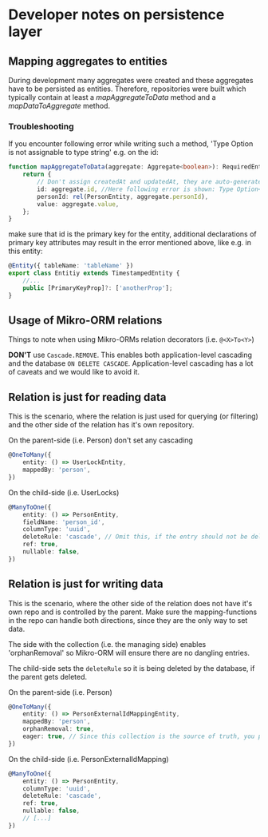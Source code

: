 # Developer notes on persistence layer

## Mapping aggregates to entities

During development many aggregates were created and these aggregates have to be persisted as entities.
Therefore, repositories were built which typically contain at least a _mapAggregateToData_ method and a _mapDataToAggregate_ method.

### Troubleshooting

If you encounter following error while writing such a method, 'Type Option<string> is not assignable to type string' e.g. on the id:

```typescript
function mapAggregateToData(aggregate: Aggregate<boolean>): RequiredEntityData<Aggregate> {
    return {
        // Don't assign createdAt and updatedAt, they are auto-generated!
        id: aggregate.id, //Here following error is shown: Type Option<string> is not assignable to type string
        personId: rel(PersonEntity, aggregate.personId),
        value: aggregate.value,
    };
}
```
make sure that id is the primary key for the entity, additional declarations of primary key attributes may result in the error mentioned above, like e.g. in this entity:
```typescript
@Entity({ tableName: 'tableName' })
export class Entitiy extends TimestampedEntity {
    //...
    public [PrimaryKeyProp]?: ['anotherProp'];
}
```

## Usage of Mikro-ORM relations

Things to note when using Mikro-ORMs relation decorators (i.e. `@<X>To<Y>`)

__DON'T__ use `Cascade.REMOVE`. This enables both application-level cascading and the database `ON DELETE CASCADE`. Application-level cascading has a lot of caveats and we would like to avoid it.

## Relation is just for reading data

This is the scenario, where the relation is just used for querying (or filtering) and the other side of the relation has it's own repository.

On the parent-side (i.e. Person) don't set any cascading
```ts
@OneToMany({
    entity: () => UserLockEntity,
    mappedBy: 'person',
})
```

On the child-side (i.e. UserLocks)
```ts
@ManyToOne({
    entity: () => PersonEntity,
    fieldName: 'person_id',
    columnType: 'uuid',
    deleteRule: 'cascade', // Omit this, if the entry should not be deleted when the parent is deleted. In that case you probably don't wan't to use a foreign key constraint
    ref: true,
    nullable: false,
})
```

## Relation is just for writing data

This is the scenario, where the other side of the relation does not have it's own repo and is controlled by the parent.
Make sure the mapping-functions in the repo can handle both directions, since they are the only way to set data.

The side with the collection (i.e. the managing side) enables 'orphanRemoval' so Mikro-ORM will ensure there are no dangling entries.

The child-side sets the `deleteRule` so it is being deleted by the database, if the parent gets deleted.

On the parent-side (i.e. Person)
```ts
@OneToMany({
    entity: () => PersonExternalIdMappingEntity,
    mappedBy: 'person',
    orphanRemoval: true,
    eager: true, // Since this collection is the source of truth, you probably want to always load it. Otherwise loading and saving might delete the collection because it is empty
})
```

On the child-side (i.e. PersonExternalIdMapping)
```ts
@ManyToOne({
    entity: () => PersonEntity,
    columnType: 'uuid',
    deleteRule: 'cascade',
    ref: true,
    nullable: false,
    // [...]
})
```




